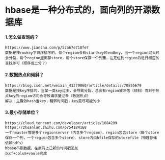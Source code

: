 # hbase是一种分布式的，面向列的开源数据库

#### 1.怎么做查询的？
    https://www.jianshu.com/p/52a67e718fe7
    数据是按rowkey字典序排序的，每个region会有startkey和endkey，当一个region过大时会分裂，每个region里面存store，每个store保存一个列簇，在定位到region后进行相应的查找即可（顺序或二分？）
        
#### 2.数据热点和倾斜？
    https://blog.csdn.net/weixin_41279060/article/details/78855679
    数据是按key序排的，当某一类key过多，会导致分裂，总会有region被冷落（倾斜）而对于热点key的region访问会导致请求量过多（数据热点）
    解决：主键做hash当key；翻转时间戳；key要尽可能的小

#### 3.最小存储单位？
    https://cloud.tencent.com/developer/article/1084209
    https://zhuanlan.zhihu.com/p/54184168
    一个hmaster管理多个regionserver（内含多个region），region包含store（每个store保存一个列，一个region包含多个store），store内由hfile保存的storefile（物理存储依赖hdfs）
    hbase不删数据，在原有上已新的时间戳追加
    以cf+colum+vaule完成
